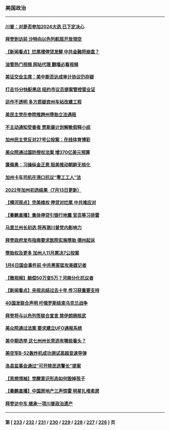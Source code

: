 ### 美国政治
---
#### [川普：对是否参加2024大选 已下定决心](../../pages/ncid1078159/n13781497.md?07152045) 
#### [拜登到访前 沙特向以色列航班开放领空](../../pages/ncid1078159/n13781440.md?07152045) 
#### [【新闻看点】烂尾楼停贷发酵 中共金融将崩盘？](../../pages/ncid1078159/n13781224.md?07152045) 
#### [油管热门视频 网站代理 翻墙必看视频](http://209.222.30.114:81/youtube.html?07152045)
#### [美证交会主席：美中能否达成审计协议仍存疑](../../pages/ncid1078159/n13781244.md?07152045) 
#### [打击15分快配黑店 纽约市议员提案管控营业证](../../pages/ncid1078159/n13781312.md?07152045) 
#### [运作不透明 多方质疑宾州车站改建工程](../../pages/ncid1078159/n13781309.md?07152045) 
#### [美民主党在参院推跨州堕胎立法遇阻](../../pages/ncid1078159/n13781192.md?07152045) 
#### [不主动通知受害者 贾斯康计划解散假释小组](../../pages/ncid1078159/n13781272.md?07152045) 
#### [加州民主党反对27号公投案：在线体育博彩](../../pages/ncid1078159/n13781209.md?07152045) 
#### [美众院通过国防授权法案 增370亿美元预算](../../pages/ncid1078159/n13781100.md?07152045) 
#### [蓬佩奥：习操纵金正恩 阻美推动朝鲜无核化](../../pages/ncid1078159/n13781070.md?07152045) 
#### [加州卡车司机在港口抗议“零工工人”法](../../pages/ncid1078159/n13781163.md?07152045) 
#### [2022年加州初选结果（7月13日更新）](../../pages/ncid1078159/n13781047.md?07152045) 
#### [【横河观点】完美维权 停贷对烂尾 中共难应对](../../pages/ncid1078159/n13781103.md?07152045) 
#### [【秦鹏直播】集体停贷引银行地震 官员等习排雷](../../pages/ncid1078159/n13780873.md?07152045) 
#### [马里兰州长初选 将再测川普党内影响力](../../pages/ncid1078159/n13780972.md?07152045) 
#### [拜登政府发布指南要求医院实施堕胎 德州起诉](../../pages/ncid1078159/n13781062.md?07152045) 
#### [堕胎权及更多 加州人11月票决7公投案](../../pages/ncid1078159/n13781032.md?07152045) 
#### [1月6日国会事件前 中共黑客猛攻美媒记者](../../pages/ncid1078159/n13780891.md?07152045) 
#### [【微视频】赔偿50万变5万？河南分化抗议者](../../pages/ncid1078159/n13780869.md?07152045) 
#### [【新闻看点】央视总结过去十年 传习获重要支持](../../pages/ncid1078159/n13780328.md?07152045) 
#### [40国发联合声明 吁俄罗斯结束乌克兰战争](../../pages/ncid1078159/n13780728.md?07152045) 
#### [拜登将与以色列签联合宣言 禁伊朗拥核武](../../pages/ncid1078159/n13780664.md?07152045) 
#### [美众院通过法案 要求建立UFO通报系统](../../pages/ncid1078159/n13780604.md?07152045) 
#### [美中期选举 这七州州长竞选有哪些看头？](../../pages/ncid1078159/n13780299.md?07152045) 
#### [美空军B-52轰炸机成功测试高超音速导弹](../../pages/ncid1078159/n13780324.md?07152045) 
#### [洛县监事会通过“可开除民选警长”提案](../../pages/ncid1078159/n13780409.md?07152045) 
#### [【思想领袖】觉醒意识形态如何毁掉孩子](../../pages/ncid1078159/n13766746.md?07152045) 
#### [【秦鹏直播】中国房地产三声惊雷 明星扎堆卖房](../../pages/ncid1078159/n13780329.md?07152045) 
#### [拜登访中东 继承一项川普政治遗产](../../pages/ncid1078159/n13780326.md?07152045) 

---
#### 第 [ [233](./233.md?07152045) / [232](./232.md?07152045) / [231](./231.md?07152045) / [230](./230.md?07152045) / [229](./229.md?07152045) / [228](./228.md?07152045) / [227](./227.md?07152045) / [226](./226.md?07152045) ] 页
